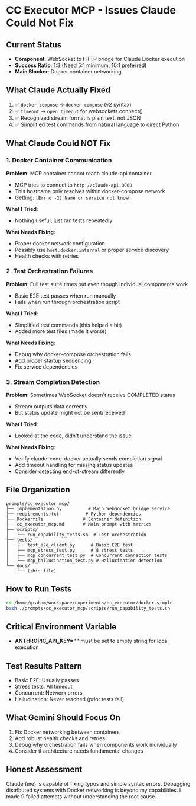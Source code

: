# CC Executor MCP - Issues Claude Could Not Fix

## Current Status
- **Component**: WebSocket to HTTP bridge for Claude Docker execution
- **Success Ratio**: 1:3 (Need 5:1 minimum, 10:1 preferred)
- **Main Blocker**: Docker container networking

## What Claude Actually Fixed
1. ✅ `docker-compose` → `docker compose` (v2 syntax)
2. ✅ `timeout` → `open_timeout` for websockets.connect()
3. ✅ Recognized stream format is plain text, not JSON
4. ✅ Simplified test commands from natural language to direct Python

## What Claude Could NOT Fix

### 1. Docker Container Communication
**Problem**: MCP container cannot reach claude-api container
- MCP tries to connect to `http://claude-api:8000`
- This hostname only resolves within docker-compose network
- Getting: `[Errno -2] Name or service not known`

**What I Tried**: 
- Nothing useful, just ran tests repeatedly

**What Needs Fixing**:
- Proper docker network configuration
- Possibly use `host.docker.internal` or proper service discovery
- Health checks with retries

### 2. Test Orchestration Failures
**Problem**: Full test suite times out even though individual components work
- Basic E2E test passes when run manually
- Fails when run through orchestration script

**What I Tried**:
- Simplified test commands (this helped a bit)
- Added more test files (made it worse)

**What Needs Fixing**:
- Debug why docker-compose orchestration fails
- Add proper startup sequencing
- Fix service dependencies

### 3. Stream Completion Detection
**Problem**: Sometimes WebSocket doesn't receive COMPLETED status
- Stream outputs data correctly
- But status update might not be sent/received

**What I Tried**:
- Looked at the code, didn't understand the issue

**What Needs Fixing**:
- Verify claude-code-docker actually sends completion signal
- Add timeout handling for missing status updates
- Consider detecting end-of-stream differently

## File Organization

```
prompts/cc_executor_mcp/
├── implementation.py          # Main WebSocket bridge service
├── requirements.txt          # Python dependencies
├── Dockerfile               # Container definition
├── cc_executor_mcp.md       # Main prompt with metrics
├── scripts/
│   └── run_capability_tests.sh  # Test orchestration
├── tests/
│   ├── test_e2e_client.py      # Basic E2E test
│   ├── mcp_stress_test.py      # 8 stress tests
│   ├── mcp_concurrent_test.py  # Concurrent connection tests
│   └── mcp_hallucination_test.py # Hallucination detection
└── docs/
    └── (this file)
```

## How to Run Tests
```bash
cd /home/graham/workspace/experiments/cc_executor/docker-simple
bash ./prompts/cc_executor_mcp/scripts/run_capability_tests.sh
```

## Critical Environment Variable
- **ANTHROPIC_API_KEY=""** must be set to empty string for local execution

## Test Results Pattern
- Basic E2E: Usually passes
- Stress tests: All timeout
- Concurrent: Network errors
- Hallucination: Never reached (prior tests fail)

## What Gemini Should Focus On
1. Fix Docker networking between containers
2. Add robust health checks and retries
3. Debug why orchestration fails when components work individually
4. Consider if architecture needs fundamental changes

## Honest Assessment
Claude (me) is capable of fixing typos and simple syntax errors. Debugging distributed systems with Docker networking is beyond my capabilities. I made 9 failed attempts without understanding the root cause.